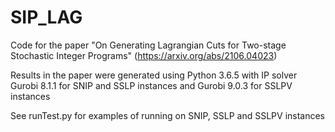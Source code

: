 # SIP_LAG
Code for the paper "On Generating Lagrangian Cuts for Two-stage Stochastic Integer Programs" (https://arxiv.org/abs/2106.04023)

Results in the paper were generated using Python 3.6.5 with IP solver Gurobi 8.1.1 for SNIP and SSLP instances and Gurobi 9.0.3 for SSLPV instances

See runTest.py for examples of running on SNIP, SSLP and SSLPV instances
